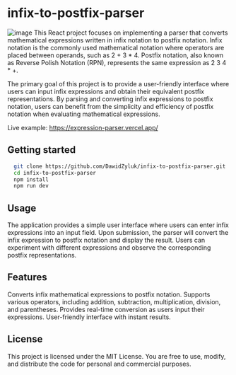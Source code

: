 # infix-to-postfix-parser

![image](https://github.com/DawidZyluk/infix-to-postfix-parser/assets/91137753/c6ba20a7-b6f6-4bb7-aff8-ff82482ff0d7)
This React project focuses on implementing a parser that converts mathematical expressions written in infix notation to postfix notation. Infix notation is the commonly used mathematical notation where operators are placed between operands, such as 2 + 3 * 4. Postfix notation, also known as Reverse Polish Notation (RPN), represents the same expression as 2 3 4 * +.

The primary goal of this project is to provide a user-friendly interface where users can input infix expressions and obtain their equivalent postfix representations. By parsing and converting infix expressions to postfix notation, users can benefit from the simplicity and efficiency of postfix notation when evaluating mathematical expressions.

Live example: https://expression-parser.vercel.app/

## Getting started 
```bash
  git clone https://github.com/DawidZyluk/infix-to-postfix-parser.git
  cd infix-to-postfix-parser
  npm install
  npm run dev
```
## Usage
The application provides a simple user interface where users can enter infix expressions into an input field. Upon submission, the parser will convert the infix expression to postfix notation and display the result. Users can experiment with different expressions and observe the corresponding postfix representations.

## Features
Converts infix mathematical expressions to postfix notation.
Supports various operators, including addition, subtraction, multiplication, division, and parentheses.
Provides real-time conversion as users input their expressions.
User-friendly interface with instant results.

## License
This project is licensed under the MIT License. You are free to use, modify, and distribute the code for personal and commercial purposes.
